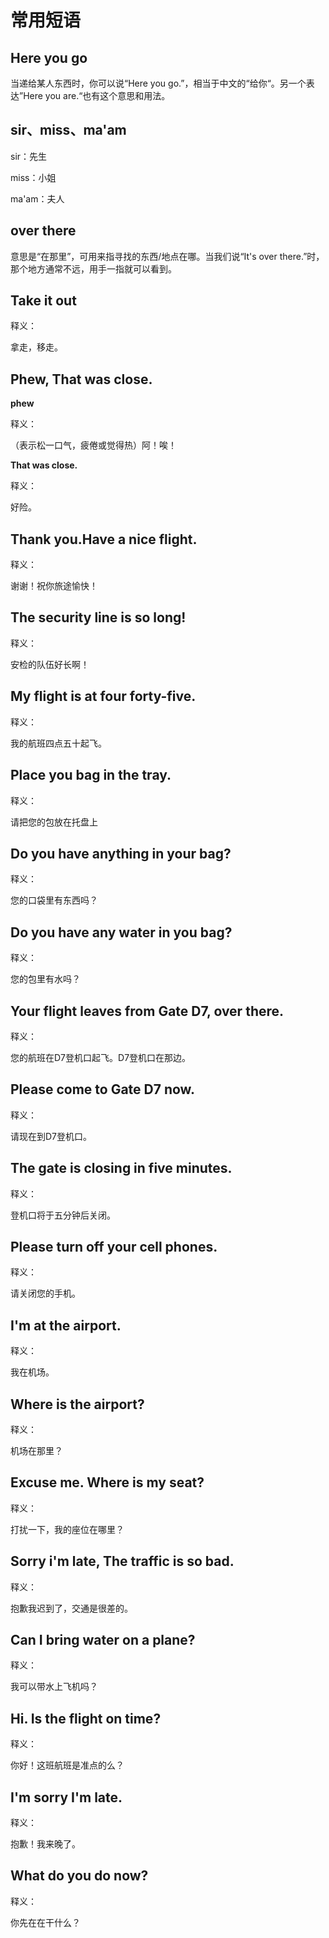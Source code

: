 # 常用短语

## Here you go

当递给某人东西时，你可以说“Here you go.”，相当于中文的“给你“。另一个表达”Here you are.“也有这个意思和用法。

## sir、miss、ma'am

sir：先生

miss：小姐

ma'am：夫人

## over there

意思是“在那里”，可用来指寻找的东西/地点在哪。当我们说“It's over there.”时，那个地方通常不远，用手一指就可以看到。

## Take it out

释义：

拿走，移走。

## Phew, That was close.

**phew**

释义：

（表示松一口气，疲倦或觉得热）阿！唉！

**That was close.**

释义：

好险。

## Thank you.Have a nice flight.

释义：

谢谢！祝你旅途愉快！

## The security line is so long!

释义：

安检的队伍好长啊！

## My flight is at four forty-five.

释义：

我的航班四点五十起飞。

## Place you bag in the tray.

释义：

请把您的包放在托盘上

## Do you have anything in your bag?

释义：

您的口袋里有东西吗？

## Do you have any water in you bag?

释义：

您的包里有水吗？

## Your flight leaves from Gate D7, over there.

释义：

您的航班在D7登机口起飞。D7登机口在那边。

## Please come to Gate D7 now.

释义：

请现在到D7登机口。

## The gate is closing in five minutes.

释义：

登机口将于五分钟后关闭。

## Please turn off your cell phones.

释义：

请关闭您的手机。

## I'm at the airport.

释义：

我在机场。

## Where is the airport?

释义：

机场在那里？

## Excuse me. Where is my seat?

释义：

打扰一下，我的座位在哪里？

## Sorry i'm late, The traffic is so bad.

释义：

抱歉我迟到了，交通是很差的。

## Can I bring water on a plane?

释义：

我可以带水上飞机吗？

## Hi. Is the flight on time?

释义：

你好！这班航班是准点的么？

## I'm sorry I'm late.

释义：

抱歉！我来晚了。

## What do you do now?

释义：

你先在在干什么？